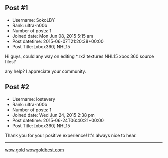 ## Post #1
- Username: SokoLBY
- Rank: ultra-n00b
- Number of posts: 1
- Joined date: Mon Jun 08, 2015 5:15 am
- Post datetime: 2015-06-07T21:20:38+00:00
- Post Title: [xbox360] NHL15

Hi guys, could any way on editing *.rx2 textures NHL15 xbox 360 source files?

any help? I appreciate your community.
## Post #2
- Username: lostevery
- Rank: ultra-n00b
- Number of posts: 1
- Joined date: Wed Jun 24, 2015 2:38 pm
- Post datetime: 2015-06-24T06:40:21+00:00
- Post Title: [xbox360] NHL15

Thank you for your positive experience! It's always nice to hear.
________________________________________________________________________________________________
[wow gold](http://www.wowgoldbest.com/)
[wowgoldbest.com](http://www.wowgoldbest.com/)
